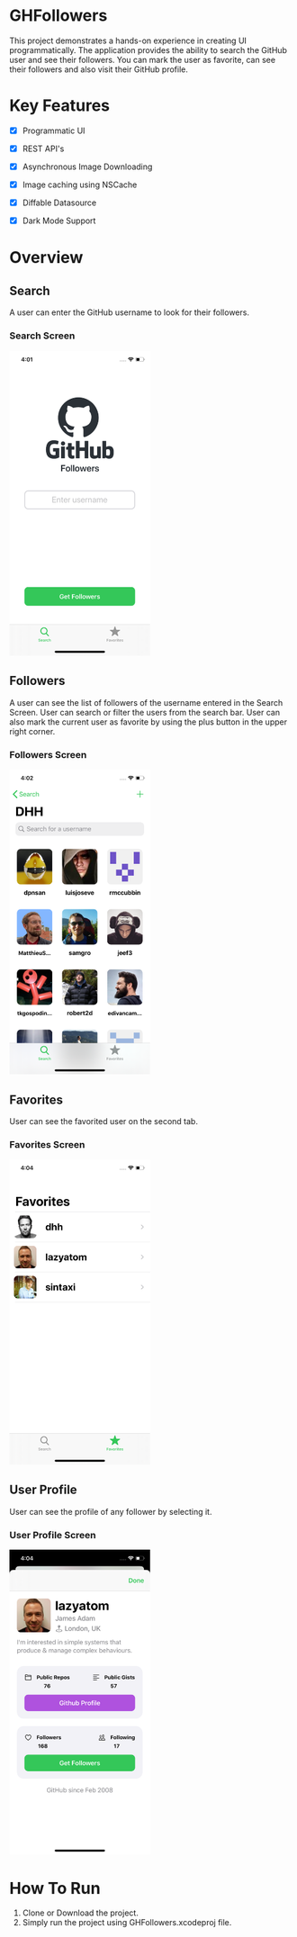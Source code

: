 # GHFollowers
This project demonstrates a hands-on experience in creating UI programmatically. The application provides the ability to search the GitHub user and see their followers. You can mark the user as favorite, can see their followers and also visit their GitHub profile.


# Key Features

- [x] Programmatic UI
- [x] REST API's
- [x] Asynchronous Image Downloading
- [x] Image caching using NSCache
- [x] Diffable Datasource
- [x] Dark Mode Support


# Overview
## Search
A user can enter the GitHub username to look for their followers.
### Search Screen
<img src="/Images/Search.png" width="250">

## Followers
A user can see the list of followers of the username entered in the Search Screen. User can search or filter the users from the search bar. User can also mark the current user as favorite by using the plus button in the upper right corner. 
### Followers Screen
<img src="/Images/Followers.png" width="250">

## Favorites
User can see the favorited user on the second tab.
### Favorites Screen
<img src="/Images/Favorites.png" width="250">

## User Profile
User can see the profile of any follower by selecting it.
### User Profile Screen
<img src="/Images/Profile.png" width="250">


# How To Run
1. Clone or Download the project.
2. Simply run the project using GHFollowers.xcodeproj file.






